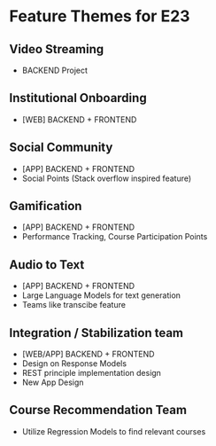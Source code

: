 # Feature Themes for E23

## Video Streaming
- BACKEND Project

## Institutional Onboarding
- [WEB] BACKEND + FRONTEND

## Social Community
- [APP] BACKEND + FRONTEND
- Social Points (Stack overflow inspired feature)

## Gamification
- [APP] BACKEND + FRONTEND
- Performance Tracking, Course Participation Points

## Audio to Text
- [APP] BACKEND + FRONTEND
- Large Language Models for text generation
- Teams like transcibe feature

## Integration / Stabilization team
- [WEB/APP] BACKEND + FRONTEND
- Design on Response Models
- REST principle implementation design
- New App Design

## Course Recommendation Team
- Utilize Regression Models to find relevant courses
